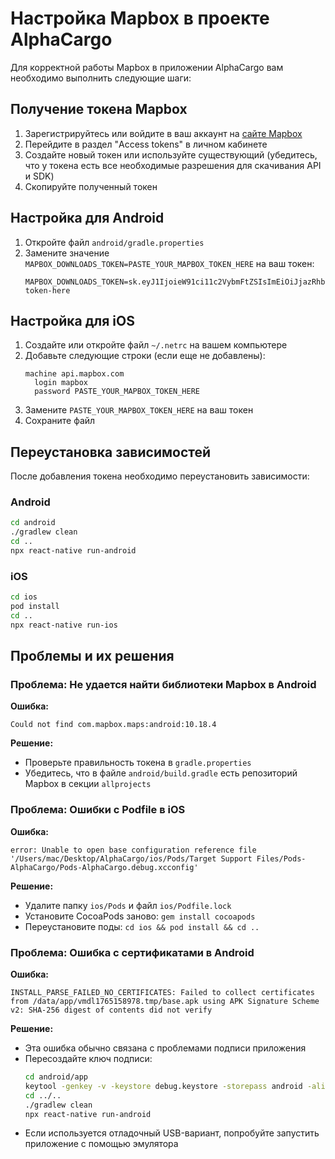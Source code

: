 # Настройка Mapbox в проекте AlphaCargo

Для корректной работы Mapbox в приложении AlphaCargo вам необходимо выполнить следующие шаги:

## Получение токена Mapbox

1. Зарегистрируйтесь или войдите в ваш аккаунт на [сайте Mapbox](https://account.mapbox.com/)
2. Перейдите в раздел "Access tokens" в личном кабинете
3. Создайте новый токен или используйте существующий (убедитесь, что у токена есть все необходимые разрешения для скачивания API и SDK)
4. Скопируйте полученный токен

## Настройка для Android

1. Откройте файл `android/gradle.properties`
2. Замените значение `MAPBOX_DOWNLOADS_TOKEN=PASTE_YOUR_MAPBOX_TOKEN_HERE` на ваш токен:
   ```
   MAPBOX_DOWNLOADS_TOKEN=sk.eyJ1IjoieW91ci11c2VybmFtZSIsImEiOiJjazRhbmRvbXRva2VuMTIzNCJ9.your-token-here
   ```

## Настройка для iOS

1. Создайте или откройте файл `~/.netrc` на вашем компьютере
2. Добавьте следующие строки (если еще не добавлены):
   ```
   machine api.mapbox.com
     login mapbox
     password PASTE_YOUR_MAPBOX_TOKEN_HERE
   ```
3. Замените `PASTE_YOUR_MAPBOX_TOKEN_HERE` на ваш токен
4. Сохраните файл

## Переустановка зависимостей

После добавления токена необходимо переустановить зависимости:

### Android
```bash
cd android
./gradlew clean
cd ..
npx react-native run-android
```

### iOS
```bash
cd ios
pod install
cd ..
npx react-native run-ios
```

## Проблемы и их решения

### Проблема: Не удается найти библиотеки Mapbox в Android

**Ошибка:** 
```
Could not find com.mapbox.maps:android:10.18.4
```

**Решение:**
- Проверьте правильность токена в `gradle.properties`
- Убедитесь, что в файле `android/build.gradle` есть репозиторий Mapbox в секции `allprojects`

### Проблема: Ошибки с Podfile в iOS

**Ошибка:**
```
error: Unable to open base configuration reference file '/Users/mac/Desktop/AlphaCargo/ios/Pods/Target Support Files/Pods-AlphaCargo/Pods-AlphaCargo.debug.xcconfig'
```

**Решение:**
- Удалите папку `ios/Pods` и файл `ios/Podfile.lock`
- Установите CocoaPods заново: `gem install cocoapods`
- Переустановите поды: `cd ios && pod install && cd ..`

### Проблема: Ошибка с сертификатами в Android

**Ошибка:**
```
INSTALL_PARSE_FAILED_NO_CERTIFICATES: Failed to collect certificates from /data/app/vmdl1765158978.tmp/base.apk using APK Signature Scheme v2: SHA-256 digest of contents did not verify
```

**Решение:**
- Эта ошибка обычно связана с проблемами подписи приложения
- Пересоздайте ключ подписи:
  ```bash
  cd android/app
  keytool -genkey -v -keystore debug.keystore -storepass android -alias androiddebugkey -keypass android -keyalg RSA -keysize 2048 -validity 10000
  cd ../..
  ./gradlew clean
  npx react-native run-android
  ```
- Если используется отладочный USB-вариант, попробуйте запустить приложение с помощью эмулятора 